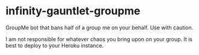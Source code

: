 # infinity-gauntlet-groupme
GroupMe bot that bans half of a group me on your behalf. Use with caution.

I am not responsible for whatever chaos you bring upon on your group. It is best to deploy to your Heroku instance.
